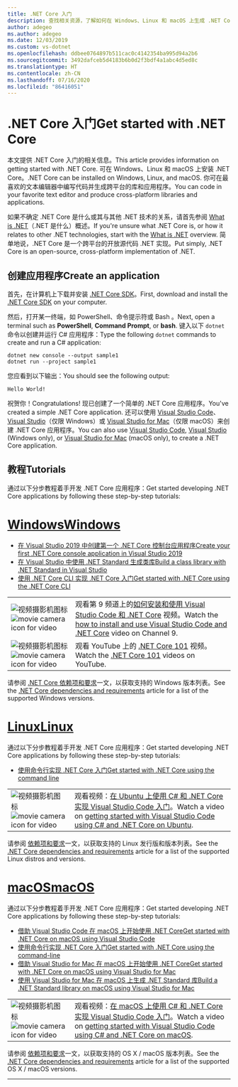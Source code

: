 ```yaml
---
title: .NET Core 入门
description: 查找相关资源，了解如何在 Windows、Linux 和 macOS 上生成 .NET Core 应用程序。
author: adegeo
ms.author: adegeo
ms.date: 12/03/2019
ms.custom: vs-dotnet
ms.openlocfilehash: ddbee0764897b511cac0c4142354ba995d94a2b6
ms.sourcegitcommit: 3492dafceb5d4183b6b0d2f3bdf4a1abc4d5ed8c
ms.translationtype: HT
ms.contentlocale: zh-CN
ms.lasthandoff: 07/16/2020
ms.locfileid: "86416051"
---
```

# <a name="get-started-with-net-core"></a><span data-ttu-id="61b35-103">.NET Core 入门</span><span class="sxs-lookup"><span data-stu-id="61b35-103">Get started with .NET Core</span></span>

<span data-ttu-id="61b35-104">本文提供 .NET Core 入门的相关信息。</span><span class="sxs-lookup"><span data-stu-id="61b35-104">This article provides information on getting started with .NET Core.</span></span> <span data-ttu-id="61b35-105">可在 Windows、Linux 和 macOS 上安装 .NET Core。</span><span class="sxs-lookup"><span data-stu-id="61b35-105">.NET Core can be installed on Windows, Linux, and macOS.</span></span> <span data-ttu-id="61b35-106">你可在最喜欢的文本编辑器中编写代码并生成跨平台的库和应用程序。</span><span class="sxs-lookup"><span data-stu-id="61b35-106">You can code in your favorite text editor and produce cross-platform libraries and applications.</span></span>

<span data-ttu-id="61b35-107">如果不确定 .NET Core 是什么或其与其他 .NET 技术的关系，请首先参阅 [What is .NET](https://dotnet.microsoft.com/learn/dotnet/what-is-dotnet)（.NET 是什么）概述。</span><span class="sxs-lookup"><span data-stu-id="61b35-107">If you're unsure what .NET Core is, or how it relates to other .NET technologies, start with the [What is .NET](https://dotnet.microsoft.com/learn/dotnet/what-is-dotnet) overview.</span></span> <span data-ttu-id="61b35-108">简单地说，.NET Core 是一个跨平台的开放源代码 .NET 实现。</span><span class="sxs-lookup"><span data-stu-id="61b35-108">Put simply, .NET Core is an open-source, cross-platform implementation of .NET.</span></span>

## <a name="create-an-application"></a><span data-ttu-id="61b35-109">创建应用程序</span><span class="sxs-lookup"><span data-stu-id="61b35-109">Create an application</span></span>

<span data-ttu-id="61b35-110">首先，在计算机上下载并安装 [.NET Core SDK](https://dotnet.microsoft.com/download)。</span><span class="sxs-lookup"><span data-stu-id="61b35-110">First, download and install the [.NET Core SDK](https://dotnet.microsoft.com/download) on your computer.</span></span>

<span data-ttu-id="61b35-111">然后，打开某一终端，如 PowerShell、命令提示符或 Bash  。</span><span class="sxs-lookup"><span data-stu-id="61b35-111">Next, open a terminal such as **PowerShell**, **Command Prompt**, or **bash**.</span></span> <span data-ttu-id="61b35-112">键入以下 `dotnet` 命令以创建并运行 C# 应用程序：</span><span class="sxs-lookup"><span data-stu-id="61b35-112">Type the following `dotnet` commands to create and run a C# application:</span></span>

```dotnetcli
dotnet new console --output sample1
dotnet run --project sample1
```

<span data-ttu-id="61b35-113">您应看到以下输出：</span><span class="sxs-lookup"><span data-stu-id="61b35-113">You should see the following output:</span></span>

```console
Hello World!
```

<span data-ttu-id="61b35-114">祝贺你！</span><span class="sxs-lookup"><span data-stu-id="61b35-114">Congratulations!</span></span> <span data-ttu-id="61b35-115">现已创建了一个简单的 .NET Core 应用程序。</span><span class="sxs-lookup"><span data-stu-id="61b35-115">You've created a simple .NET Core application.</span></span> <span data-ttu-id="61b35-116">还可以使用 [Visual Studio Code](./tutorials/with-visual-studio-code.md)、[Visual Studio](./tutorials/with-visual-studio.md)（仅限 Windows）或 [Visual Studio for Mac](./tutorials/using-on-mac-vs.md)（仅限 macOS）来创建 .NET Core 应用程序。</span><span class="sxs-lookup"><span data-stu-id="61b35-116">You can also use [Visual Studio Code](./tutorials/with-visual-studio-code.md), [Visual Studio](./tutorials/with-visual-studio.md) (Windows only), or [Visual Studio for Mac](./tutorials/using-on-mac-vs.md) (macOS only), to create a .NET Core application.</span></span>

## <a name="tutorials"></a><span data-ttu-id="61b35-117">教程</span><span class="sxs-lookup"><span data-stu-id="61b35-117">Tutorials</span></span>

<span data-ttu-id="61b35-118">通过以下分步教程着手开发 .NET Core 应用程序：</span><span class="sxs-lookup"><span data-stu-id="61b35-118">Get started developing .NET Core applications by following these step-by-step tutorials:</span></span>

<!-- markdownlint-disable MD025 -->

# <a name="windows"></a>[<span data-ttu-id="61b35-119">Windows</span><span class="sxs-lookup"><span data-stu-id="61b35-119">Windows</span></span>](#tab/windows)

- [<span data-ttu-id="61b35-120">在 Visual Studio 2019 中创建第一个 .NET Core 控制台应用程序</span><span class="sxs-lookup"><span data-stu-id="61b35-120">Create your first .NET Core console application in Visual Studio 2019</span></span>](./tutorials/with-visual-studio.md)
- [<span data-ttu-id="61b35-121">在 Visual Studio 中使用 .NET Standard 生成类库</span><span class="sxs-lookup"><span data-stu-id="61b35-121">Build a class library with .NET Standard in Visual Studio</span></span>](./tutorials/library-with-visual-studio.md)
- [<span data-ttu-id="61b35-122">使用 .NET Core CLI 实现 .NET Core 入门</span><span class="sxs-lookup"><span data-stu-id="61b35-122">Get started with .NET Core using the .NET Core CLI</span></span>](./tutorials/cli-create-console-app.md)

|   |   |
|---|---|
| <span data-ttu-id="61b35-123">![视频摄影机图标](./media/video-icon.png "观看视频")</span><span class="sxs-lookup"><span data-stu-id="61b35-123">![movie camera icon for video](./media/video-icon.png "Watch a video")</span></span> | <span data-ttu-id="61b35-124">观看第 9 频道上的[如何安装和使用 Visual Studio Code 和 .NET Core](https://channel9.msdn.com/Blogs/dotnet/Get-started-with-VS-Code-using-CSharp-and-NET-Core/) 视频。</span><span class="sxs-lookup"><span data-stu-id="61b35-124">Watch the [how to install and use Visual Studio Code and .NET Core](https://channel9.msdn.com/Blogs/dotnet/Get-started-with-VS-Code-using-CSharp-and-NET-Core/) video on Channel 9.</span></span> |
| <span data-ttu-id="61b35-125">![视频摄影机图标](./media/video-icon.png "观看视频")</span><span class="sxs-lookup"><span data-stu-id="61b35-125">![movie camera icon for video](./media/video-icon.png "Watch a video")</span></span> | <span data-ttu-id="61b35-126">观看 YouTube 上的 [.NET Core 101](https://www.youtube.com/playlist?list=PLdo4fOcmZ0oWoazjhXQzBKMrFuArxpW80) 视频。</span><span class="sxs-lookup"><span data-stu-id="61b35-126">Watch the [.NET Core 101](https://www.youtube.com/playlist?list=PLdo4fOcmZ0oWoazjhXQzBKMrFuArxpW80) videos on YouTube.</span></span> |

<span data-ttu-id="61b35-127">请参阅 [.NET Core 依赖项和要求](install/dependencies.md?pivots=os-windows)一文，以获取支持的 Windows 版本列表。</span><span class="sxs-lookup"><span data-stu-id="61b35-127">See the [.NET Core dependencies and requirements](install/dependencies.md?pivots=os-windows) article for a list of the supported Windows versions.</span></span>

# <a name="linux"></a>[<span data-ttu-id="61b35-128">Linux</span><span class="sxs-lookup"><span data-stu-id="61b35-128">Linux</span></span>](#tab/linux)

<span data-ttu-id="61b35-129">通过以下分步教程着手开发 .NET Core 应用程序：</span><span class="sxs-lookup"><span data-stu-id="61b35-129">Get started developing .NET Core applications by following these step-by-step tutorials:</span></span>

- [<span data-ttu-id="61b35-130">使用命令行实现 .NET Core 入门</span><span class="sxs-lookup"><span data-stu-id="61b35-130">Get started with .NET Core using the command line</span></span>](./tutorials/cli-create-console-app.md)

|   |   |
|---|---|
| <span data-ttu-id="61b35-131">![视频摄影机图标](./media/video-icon.png "观看视频")</span><span class="sxs-lookup"><span data-stu-id="61b35-131">![movie camera icon for video](./media/video-icon.png "Watch a video")</span></span> | <span data-ttu-id="61b35-132">观看视频：[在 Ubuntu 上使用 C# 和 .NET Core 实现 Visual Studio Code 入门](https://channel9.msdn.com/Blogs/dotnet/Get-started-with-VS-Code-Csharp-dotnet-Core-Ubuntu)。</span><span class="sxs-lookup"><span data-stu-id="61b35-132">Watch a video on [getting started with Visual Studio Code using C# and .NET Core on Ubuntu](https://channel9.msdn.com/Blogs/dotnet/Get-started-with-VS-Code-Csharp-dotnet-Core-Ubuntu).</span></span> |

<span data-ttu-id="61b35-133">请参阅 [ 依赖项和要求](install/dependencies.md?pivots=os-linux)一文，以获取支持的 Linux 发行版和版本列表。</span><span class="sxs-lookup"><span data-stu-id="61b35-133">See the [.NET Core dependencies and requirements](install/dependencies.md?pivots=os-linux) article for a list of the supported Linux distros and versions.</span></span>

# <a name="macos"></a>[<span data-ttu-id="61b35-134">macOS</span><span class="sxs-lookup"><span data-stu-id="61b35-134">macOS</span></span>](#tab/macos)

<span data-ttu-id="61b35-135">通过以下分步教程着手开发 .NET Core 应用程序：</span><span class="sxs-lookup"><span data-stu-id="61b35-135">Get started developing .NET Core applications by following these step-by-step tutorials:</span></span>

- [<span data-ttu-id="61b35-136">借助 Visual Studio Code 在 macOS 上开始使用 .NET Core</span><span class="sxs-lookup"><span data-stu-id="61b35-136">Get started with .NET Core on macOS using Visual Studio Code</span></span>](./tutorials/using-on-macos.md)
- [<span data-ttu-id="61b35-137">使用命令行实现 .NET Core 入门</span><span class="sxs-lookup"><span data-stu-id="61b35-137">Get started with .NET Core using the command-line</span></span>](./tutorials/cli-create-console-app.md)
- [<span data-ttu-id="61b35-138">借助 Visual Studio for Mac 在 macOS 上开始使用 .NET Core</span><span class="sxs-lookup"><span data-stu-id="61b35-138">Get started with .NET Core on macOS using Visual Studio for Mac</span></span>](./tutorials/using-on-mac-vs.md)
- [<span data-ttu-id="61b35-139">使用 Visual Studio for Mac 在 macOS 上生成 .NET Standard 库</span><span class="sxs-lookup"><span data-stu-id="61b35-139">Build a .NET Standard library on macOS using Visual Studio for Mac</span></span>](tutorials/library-with-visual-studio-mac.md)

|   |   |
|---|---|
| <span data-ttu-id="61b35-140">![视频摄影机图标](media/video-icon.png "观看视频")</span><span class="sxs-lookup"><span data-stu-id="61b35-140">![movie camera icon for video](media/video-icon.png "Watch a video")</span></span> | <span data-ttu-id="61b35-141">观看视频：[在 macOS 上使用 C# 和 .NET Core 实现 Visual Studio Code 入门](https://channel9.msdn.com/Blogs/dotnet/Get-started-VSCode-NET-Core-Mac)。</span><span class="sxs-lookup"><span data-stu-id="61b35-141">Watch a video on [getting started with Visual Studio Code using C# and .NET Core on macOS](https://channel9.msdn.com/Blogs/dotnet/Get-started-VSCode-NET-Core-Mac).</span></span> |

<span data-ttu-id="61b35-142">请参阅 [ 依赖项和要求](install/dependencies.md?pivots=os-macos)一文，以获取支持的 OS X / macOS 版本列表。</span><span class="sxs-lookup"><span data-stu-id="61b35-142">See the [.NET Core dependencies and requirements](install/dependencies.md?pivots=os-macos) article for a list of the supported OS X / macOS versions.</span></span>

---
